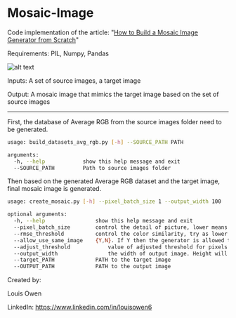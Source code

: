 # Mosaic-Image

Code implementation of the article: "[How to Build a Mosaic Image Generator from Scratch](https://medium.datadriveninvestor.com/how-to-build-your-mosaic-image-from-scratch-using-python-123e1934e977)"


Requirements: PIL, Numpy, Pandas

![alt text](https://github.com/louisowen6/Mosaic_Image/blob/master/collage_1.JPG?raw=true)

Inputs: A set of source images, a target image

Output: A mosaic image that mimics the target image based on the set of source images

-----------------------------------------------------------------------------------------------------------------------------------------------

First, the database of Average RGB from the source images folder need to be generated. 

```bash
usage: build_datasets_avg_rgb.py [-h] --SOURCE_PATH PATH

arguments:
  -h, --help            show this help message and exit
  --SOURCE_PATH         Path to source images folder
```

Then based on the generated Average RGB dataset and the target image, final mosaic image is generated.

```bash
usage: create_mosaic.py [-h] --pixel_batch_size 1 --output_width 100

optional arguments:
  -h, --help            	show this help message and exit
  --pixel_batch_size    	control the detail of picture, lower means more detail but takes longer time to produce.
  --rmse_threshold      	control the color similarity, try as lower as possible in the beginning. If adjust_threshold is 0 and if there is an error indicating "too lower threshold" then try to add the value slowly
  --allow_use_same_image	{Y,N}. If Y then the generator is allowed to use same picture many times
  --adjust_threshold	        value of adjusted threshold for pixels which have rmse higher then the given initial threshold. If 0 then it will not adjusted
  --output_width                the width of output image. Height will be adjusted to maintain the aspect ratio
  --target_PATH	      		PATH to the target image
  --OUTPUT_PATH	      		PATH to the output image
```


Created by:

Louis Owen

LinkedIn: https://www.linkedin.com/in/louisowen6
